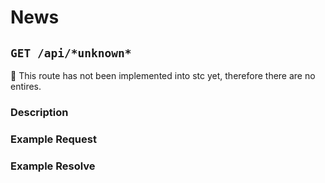 # News
## ``GET /api/*unknown*``

🛑 This route has not been implemented into stc yet, therefore there are no entires.

### Description

### Example Request

### Example Resolve